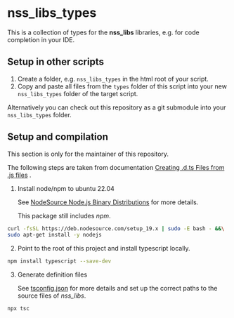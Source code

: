 # nss_libs_types

This is a collection of types for the **nss_libs** libraries, e.g. for code completion in your IDE.

## Setup in other scripts

1. Create a folder, e.g. `nss_libs_types` in the html root of your script.
2. Copy and paste all files from the `types` folder of this script into your new `nss_libs_types` folder of the target
   script.

Alternatively you can check out this repository as a git submodule into your `nss_libs_types` folder.

## Setup and compilation

This section is only for the maintainer of this repository.

The following steps are taken from
documentation [Creating .d.ts Files from .js files](https://www.typescriptlang.org/docs/handbook/declaration-files/dts-from-js.html)
.

1. Install node/npm to ubuntu 22.04

   See [NodeSource Node.js Binary Distributions](https://github.com/nodesource/distributions/blob/master/README.md) for
   more details.

   This package still includes _npm_.

```bash
curl -fsSL https://deb.nodesource.com/setup_19.x | sudo -E bash - &&\
sudo apt-get install -y nodejs
```

2. Point to the root of this project and install typescript locally.

```bash
npm install typescript --save-dev
```

3. Generate definition files

   See [tsconfig.json](./tsconfig.json) for more details and set up the correct paths to the source files of *nss_libs*.

```bash
npx tsc
```